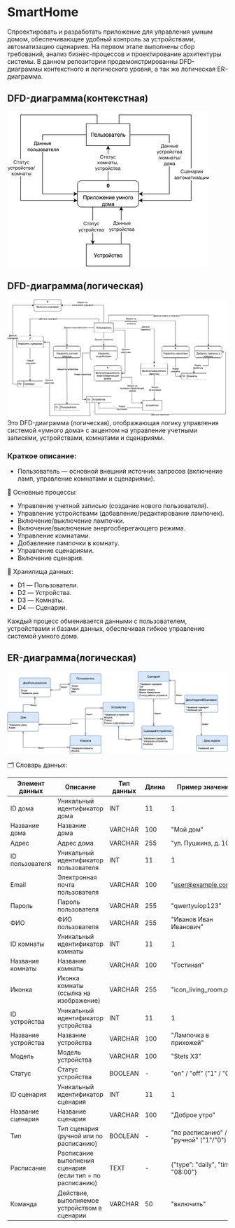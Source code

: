 # SmartHome
Спроектировать и разработать приложение для управления умным домом, обеспечивающее удобный контроль за устройствами, автоматизацию сценариев. На первом этапе выполнены сбор требований, анализ бизнес-процессов и проектирование архитектуры системы.
В данном репозитории продемонстрированны DFD-диаграммы контекстного и логического уровня, а так же логическая ER-диаграмма.

## DFD-диаграмма(контекстная)
![](./img/DFD_Контекстная.png)

## DFD-диаграмма(логическая)
![](./img/DFD_Логическая.png)
Это DFD-диаграмма (логическая), отображающая логику управления системой «умного дома» с акцентом на управление учетными записями, устройствами, комнатами и сценариями.
### Краткое описание:
 - Пользователь — основной внешний источник запросов (включение ламп, управление комнатами и сценариями).

🧾 Основные процессы:

 - Управление учетной записью (создание нового пользователя).
 - Управление устройствами (добавление/редактирование лампочек).
 - Включение/выключение лампочки.
 - Включение/выключение энергосберегающего режима.
 - Управление комнатами.
 - Добавление лампочки в комнату.
 - Управление сценариями.
 - Включение сценария.

🔗 Хранилища данных:

 - D1 — Пользователи.
 - D2 — Устройства.
 - D3 — Комнаты.
 - D4 — Сценарии.

Каждый процесс обменивается данными с пользователем, устройствами и базами данных, обеспечивая гибкое управление системой умного дома.

## ER-диаграмма(логическая)
![](./img/ER-диаграмма.png)

🗂 Словарь данных:

| Элемент данных       | Описание                                              | Тип данных | Длина | Пример значения                        |
|----------------------|-------------------------------------------------------|------------|--------|----------------------------------------|
| ID дома              | Уникальный идентификатор дома                         | INT        | 11     | 1                                      |
| Название дома        | Название дома                                         | VARCHAR    | 100    | "Мой дом"                              |
| Адрес                | Адрес дома                                            | VARCHAR    | 255    | "ул. Пушкина, д. 10"                   |
| ID пользователя      | Уникальный идентификатор пользователя                 | INT        | 11     | 1                                      |
| Email                | Электронная почта пользователя                        | VARCHAR    | 100    | "user@example.com"                     |
| Пароль               | Пароль пользователя                                   | VARCHAR    | 255    | "qwertyuiop123"                        |
| ФИО                  | ФИО пользователя                                      | VARCHAR    | 255    | "Иванов Иван Иванович"                |
| ID комнаты           | Уникальный идентификатор комнаты                      | INT        | 11     | 1                                      |
| Название комнаты     | Название комнаты                                      | VARCHAR    | 100    | "Гостиная"                             |
| Иконка               | Иконка комнаты (ссылка на изображение)                | VARCHAR    | 255    | "icon_living_room.png"                |
| ID устройства        | Уникальный идентификатор устройства                   | INT        | 11     | 1                                      |
| Название устройства  | Название устройства                                   | VARCHAR    | 100    | "Лампочка в прихожей"                 |
| Модель               | Модель устройства                                     | VARCHAR    | 100    | "Stets X3"                             |
| Статус               | Статус устройства                                     | BOOLEAN    | -      | "on" / "off" ("1" / "0")              |
| ID сценария          | Уникальный идентификатор сценария                    | INT        | 11     | 1                                      |
| Название сценария    | Название сценария                                     | VARCHAR    | 100    | "Доброе утро"                          |
| Тип                  | Тип сценария (ручной или по расписанию)               | BOOLEAN    | -      | "по расписанию" / "ручной" ("1"/"0") |
| Расписание           | Расписание выполнения сценария (если тип = по расписанию) | TEXT   | -      | {"type": "daily", "time": "08:00"}    |
| Команда              | Действие, выполняемое устройством в сценарии         | VARCHAR    | 50     | "включить"                             |


